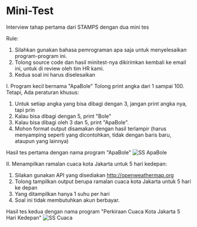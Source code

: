 # Mini-Test
Interview tahap pertama dari STAMPS dengan dua mini tes

Rule:

1. Silahkan gunakan bahasa pemrograman apa saja untuk menyelesaikan program-program ini.
2. Tolong source code dan hasil minitest-nya dikirimkan kembali ke email ini, untuk di review oleh tim HR kami.
3. Kedua soal ini harus diselesaikan


I. Program kecil bernama "ApaBole" 
Tolong print angka dari 1 sampai 100. Tetapi, Ada peraturan khusus:   
  1. Untuk setiap angka yang bisa dibagi dengan 3, jangan print angka nya, tapi prin
  2. Kalau bisa dibagi dengan 5, print "Bole"
  3. Kalau bisa dibagi oleh 3 dan 5, print "ApaBole".
  4. Mohon format output disamakan dengan hasil terlampir (harus menyamping seperti yang dicontohkan, tidak dengan baris baru, ataupun yang lainnya)

Hasil tes pertama dengan nama program "ApaBole"
![SS ApaBole](https://github.com/HyouBrend/Mini-Test/assets/99526956/13d29031-6789-4785-9ec1-aeedcea133bb)


II. Menampilkan ramalan cuaca kota Jakarta untuk 5 hari kedepan:
  1. Silakan gunakan API yang disediakan http://openweathermap.org
  2. Tolong tampilkan output berupa ramalan cuaca kota Jakarta untuk 5 hari ke depan
  3. Yang ditampilkan hanya 1 suhu per hari
  4. Soal ini tidak membutuhkan akun berbayar.

Hasil tes kedua dengan nama program "Perkiraan Cuaca Kota Jakarta 5 Hari Kedepan"
![SS Cuaca](https://github.com/HyouBrend/Mini-Test/assets/99526956/3dd8e843-9f7e-4400-bd63-946725138da3)

